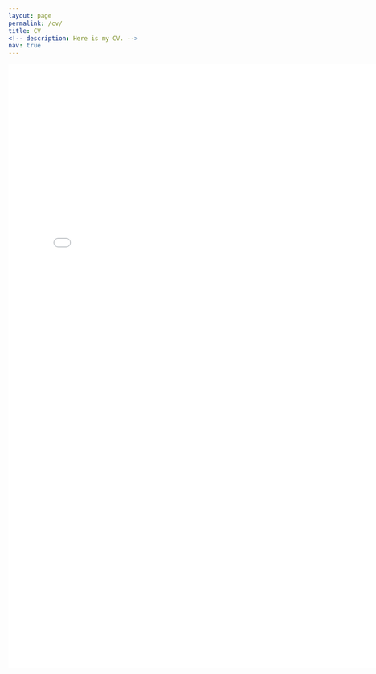 ```yaml
---
layout: page
permalink: /cv/
title: CV
<!-- description: Here is my CV. -->
nav: true
---
```


<embed src="/assets/pdf/AsiminaCV.pdf" type="application/pdf" width="780" height="1200">
